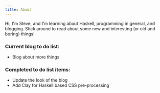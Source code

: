 ```yaml
---
title: About
---
```


Hi, I'm Steve, and I'm learning about Haskell, programming in general, and blogging.
Stick around to read about some new and interesting (or old and boring) things!

### Current blog to do list:

- Blog about more things

### Completed to do list items:

- Update the look of the blog
- Add Clay for Haskell based CSS pre-processing
